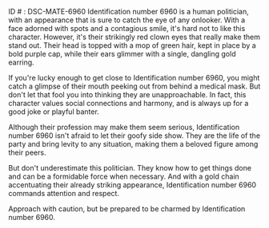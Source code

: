 ID # : DSC-MATE-6960
Identification number 6960 is a human politician, with an appearance that is sure to catch the eye of any onlooker. With a face adorned with spots and a contagious smile, it's hard not to like this character. However, it's their strikingly red clown eyes that really make them stand out. Their head is topped with a mop of green hair, kept in place by a bold purple cap, while their ears glimmer with a single, dangling gold earring.

If you're lucky enough to get close to Identification number 6960, you might catch a glimpse of their mouth peeking out from behind a medical mask. But don't let that fool you into thinking they are unapproachable. In fact, this character values social connections and harmony, and is always up for a good joke or playful banter.

Although their profession may make them seem serious, Identification number 6960 isn't afraid to let their goofy side show. They are the life of the party and bring levity to any situation, making them a beloved figure among their peers.

But don't underestimate this politician. They know how to get things done and can be a formidable force when necessary. And with a gold chain accentuating their already striking appearance, Identification number 6960 commands attention and respect.

Approach with caution, but be prepared to be charmed by Identification number 6960.